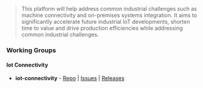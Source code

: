  > This platform will help address common industrial challenges such as machine connectivity and on-premises systems integration. It aims to significantly accelerate future industrial IoT developments, shorten time to value and drive production efficiencies while addressing common industrial challenges.
 
### Working Groups
#### Iot Connectivity
 * **iot-connectivity** - [Repo](https://github.com/OpenManufacturingPlatform/iot_connectivity_public) | [Issues](https://github.com/OpenManufacturingPlatform/iot_connectivity_public/issues) | [Releases]()
 
  
 
